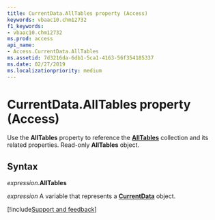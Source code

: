 ```yaml
---
title: CurrentData.AllTables property (Access)
keywords: vbaac10.chm12732
f1_keywords:
- vbaac10.chm12732
ms.prod: access
api_name:
- Access.CurrentData.AllTables
ms.assetid: 7d3216da-6db1-5ca1-4163-56f354185337
ms.date: 02/27/2019
ms.localizationpriority: medium
---
```



# CurrentData.AllTables property (Access)

Use the **AllTables** property to reference the **[AllTables](Access.AllTables.md)** collection and its related properties. Read-only **AllTables** object.


## Syntax

_expression_.**AllTables**

_expression_ A variable that represents a **[CurrentData](Access.CurrentData.md)** object.




[!include[Support and feedback](~/includes/feedback-boilerplate.md)]